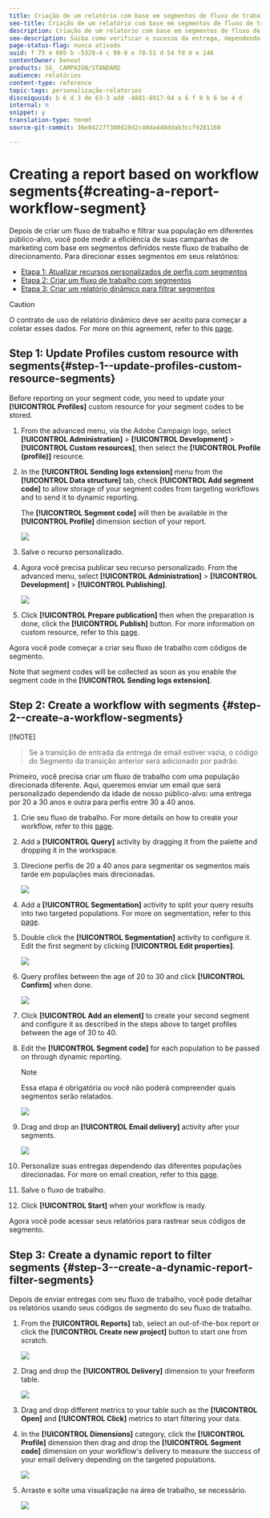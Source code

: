 ```yaml
---
title: Criação de um relatório com base em segmentos de fluxo de trabalho
seo-title: Criação de um relatório com base em segmentos de fluxo de trabalho
description: Criação de um relatório com base em segmentos de fluxo de trabalho
seo-description: Saiba como verificar o sucesso da entrega, dependendo dos segmentos dos seus fluxos de trabalho em seus relatórios.
page-status-flag: nunca ativado
uuid: f 75 e 005 b -5328-4 c 98-9 e 78-51 d 54 fd 0 e 246
contentOwner: beneat
products: SG_ CAMPAIGN/STANDARD
audience: relatórios
content-type: reference
topic-tags: personalização-relatórios
discoiquuid: b 6 d 3 de 63-3 add -4881-8917-04 a 6 f 8 b 6 be 4 d
internal: n
snippet: y
translation-type: tm+mt
source-git-commit: 36e04227f300d28d2c48da440ddab3ccf9281168

---
```



# Creating a report based on workflow segments{#creating-a-report-workflow-segment}

Depois de criar um fluxo de trabalho e filtrar sua população em diferentes público-alvo, você pode medir a eficiência de suas campanhas de marketing com base em segmentos definidos neste fluxo de trabalho de direcionamento.
Para direcionar esses segmentos em seus relatórios:

* [Etapa 1: Atualizar recursos personalizados de perfis com segmentos](#step-1--update-profiles-custom-resource-segments)
* [Etapa 2: Criar um fluxo de trabalho com segmentos](#step-2--create-a-workflow-segments)
* [Etapa 3: Criar um relatório dinâmico para filtrar segmentos](#step-3--create-a-dynamic-report-filter-segments)

>[!CAUTION]
>O contrato de uso de relatório dinâmico deve ser aceito para começar a coletar esses dados.
>For more on this agreement, refer to this [page](../../reporting/using/about-dynamic-reports.md#dynamic-reporting-usage-agreement).

## Step 1: Update Profiles custom resource with segments{#step-1--update-profiles-custom-resource-segments}

Before reporting on your segment code, you need to update your **[!UICONTROL Profiles]** custom resource for your segment codes to be stored.

1. From the advanced menu, via the Adobe Campaign logo, select **[!UICONTROL Administration]** &gt; **[!UICONTROL Development]** &gt; **[!UICONTROL Custom resources]**, then select the **[!UICONTROL Profile (profile)]** resource.
1. In the **[!UICONTROL Sending logs extension]** menu from the **[!UICONTROL Data structure]** tab, check **[!UICONTROL Add segment code]** to allow storage of your segment codes from targeting workflows and to send it to dynamic reporting.

   The **[!UICONTROL Segment code]** will then be available in the **[!UICONTROL Profile]** dimension section of your report.

   ![](assets/report_segment_4.png)

1. Salve o recurso personalizado.

1. Agora você precisa publicar seu recurso personalizado.
From the advanced menu, select **[!UICONTROL Administration]** &gt; **[!UICONTROL Development]** &gt; **[!UICONTROL Publishing]**.

   ![](assets/custom_profile_7.png)

1. Click **[!UICONTROL Prepare publication]** then when the preparation is done, click the **[!UICONTROL Publish]** button. For more information on custom resource, refer to this [page](../../developing/using/updating-the-database-structure.md).

Agora você pode começar a criar seu fluxo de trabalho com códigos de segmento.

Note that segment codes will be collected as soon as you enable the segment code in the **[!UICONTROL Sending logs extension]**.

## Step 2: Create a workflow with segments {#step-2--create-a-workflow-segments}

[!NOTE]
>Se a transição de entrada da entrega de email estiver vazia, o código do Segmento da transição anterior será adicionado por padrão.

Primeiro, você precisa criar um fluxo de trabalho com uma população direcionada diferente. Aqui, queremos enviar um email que será personalizado dependendo da idade de nosso público-alvo: uma entrega por 20 a 30 anos e outra para perfis entre 30 a 40 anos.

1. Crie seu fluxo de trabalho. For more details on how to create your workflow, refer to this [page](../../automating/using/building-a-workflow.md).

1. Add a **[!UICONTROL Query]** activity by dragging it from the palette and dropping it in the workspace.

1. Direcione perfis de 20 a 40 anos para segmentar os segmentos mais tarde em populações mais direcionadas.

   ![](assets/report_segment_1.png)

1. Add a **[!UICONTROL Segmentation]** activity to split your query results into two targeted populations. For more on segmentation, refer to this [page](../../automating/using/targeting-data.md#segmenting-data).

1. Double click the **[!UICONTROL Segmentation]** activity to configure it. Edit the first segment by clicking **[!UICONTROL Edit properties]**.

   ![](assets/report_segment_7.png)

1. Query profiles between the age of 20 to 30 and click **[!UICONTROL Confirm]** when done.

   ![](assets/report_segment_8.png)

1. Click **[!UICONTROL Add an element]** to create your second segment and configure it as described in the steps above to target profiles between the age of 30 to 40.

1. Edit the **[!UICONTROL Segment code]** for each population to be passed on through dynamic reporting.

   >[!NOTE]
   >Essa etapa é obrigatória ou você não poderá compreender quais segmentos serão relatados.

   ![](assets/report_segment_9.png)

1. Drag and drop an **[!UICONTROL Email delivery]** activity after your segments.

   ![](assets/report_segment_3.png)

1. Personalize suas entregas dependendo das diferentes populações direcionadas. For more on email creation, refer to this [page](../../designing/using/about-email-content-design.md).

1. Salve o fluxo de trabalho.

1. Click **[!UICONTROL Start]** when your workflow is ready.

Agora você pode acessar seus relatórios para rastrear seus códigos de segmento.

## Step 3: Create a dynamic report to filter segments {#step-3--create-a-dynamic-report-filter-segments}

Depois de enviar entregas com seu fluxo de trabalho, você pode detalhar os relatórios usando seus códigos de segmento do seu fluxo de trabalho.

1. From the **[!UICONTROL Reports]** tab, select an out-of-the-box report or click the **[!UICONTROL Create new project]** button to start one from scratch.

   ![](assets/custom_profile_18.png)
1. Drag and drop the **[!UICONTROL Delivery]** dimension to your freeform table.

   ![](assets/report_segment_5.png)

1. Drag and drop different metrics to your table such as the **[!UICONTROL Open]** and **[!UICONTROL Click]** metrics to start filtering your data.
1. In the **[!UICONTROL Dimensions]** category, click the **[!UICONTROL Profile]** dimension then drag and drop the **[!UICONTROL Segment code]** dimension on your workflow's delivery to measure the success of your email delivery depending on the targeted populations.

   ![](assets/report_segment_6.png)

1. Arraste e solte uma visualização na área de trabalho, se necessário.

   ![](assets/report_segment_10.png)
